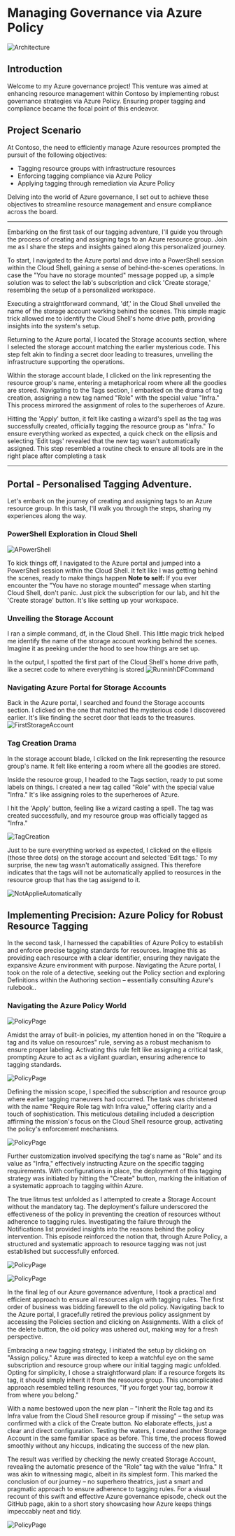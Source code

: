 # Managing Governance via Azure Policy

![Architecture](../media/LAB_02b/00_Archetecture.png)

## Introduction

Welcome to my Azure governance project! This venture was aimed at enhancing resource management within Contoso by implementing robust governance strategies via Azure Policy. Ensuring proper tagging and compliance became the focal point of this endeavor.

## Project Scenario

At Contoso, the need to efficiently manage Azure resources prompted the pursuit of the following objectives:

* Tagging resource groups with infrastructure resources
* Enforcing tagging compliance via Azure Policy
* Applying tagging through remediation via Azure Policy

Delving into the world of Azure governance, I set out to achieve these objectives to streamline resource management and ensure compliance across the board.
****************************************************************
Embarking on the first task of our tagging adventure, I'll guide you through the process of creating and assigning tags to an Azure resource group. Join me as I share the steps and insights gained along this personalized journey.

To start, I navigated to the Azure portal and dove into a PowerShell session within the Cloud Shell, gaining a sense of behind-the-scenes operations. In case the "You have no storage mounted" message popped up, a simple solution was to select the lab's subscription and click 'Create storage,' resembling the setup of a personalized workspace.

Executing a straightforward command, 'df,' in the Cloud Shell unveiled the name of the storage account working behind the scenes. This simple magic trick allowed me to identify the Cloud Shell's home drive path, providing insights into the system's setup.

Returning to the Azure portal, I located the Storage accounts section, where I selected the storage account matching the earlier mysterious code. This step felt akin to finding a secret door leading to treasures, unveiling the infrastructure supporting the operations.

Within the storage account blade, I clicked on the link representing the resource group's name, entering a metaphorical room where all the goodies are stored. Navigating to the Tags section, I embarked on the drama of tag creation, assigning a new tag named "Role" with the special value "Infra." This process mirrored the assignment of roles to the superheroes of Azure.

Hitting the 'Apply' button, it felt like casting a wizard's spell as the tag was successfully created, officially tagging the resource group as "Infra." To ensure everything worked as expected, a quick check on the ellipsis and selecting 'Edit tags' revealed that the new tag wasn't automatically assigned. This step resembled a routine check to ensure all tools are in the right place after completing a task

*****************************************************************
## Portal - Personalised Tagging Adventure.

Let's embark on the journey of creating and assigning tags to an Azure resource group. In this task, I'll walk you through the steps, sharing my experiences along the way.

### PowerShell Exploration in Cloud Shell

![APowerShell](../media/LAB_02b/01_Runninf_df_in_CloudShell.png)

To kick things off, I navigated to the Azure portal and jumped into a PowerShell session within the Cloud Shell. It felt like I was getting behind the scenes, ready to make things happen
**Note to self:** If you ever encounter the "You have no storage mounted" message when starting Cloud Shell, don't panic. Just pick the subscription for our lab, and hit the 'Create storage' button. It's like setting up your workspace.

### Unveiling the Storage Account

I ran a simple command, df, in the Cloud Shell. This little magic trick helped me identify the name of the storage account working behind the scenes. Imagine it as peeking under the hood to see how things are set up.

In the output, I spotted the first part of the Cloud Shell's home drive path, like a secret code to where everything is stored
![RunninhDFCommand](../media/LAB_02b/01_Runninf_df_in_CloudShell.png)

### Navigating Azure Portal for Storage Accounts
Back in the Azure portal, I searched and found the Storage accounts section. I clicked on the one that matched the mysterious code I discovered earlier. It's like finding the secret door that leads to the treasures.
![FirstStorageAccount](../media/LAB_02b/02_Corresponding_StorageAccount.png)

### Tag Creation Drama
In the storage account blade, I clicked on the link representing the resource group's name. It felt like entering a room where all the goodies are stored.

Inside the resource group, I headed to the Tags section, ready to put some labels on things. I created a new tag called "Role" with the special value "Infra." It's like assigning roles to the superheroes of Azure.

I hit the 'Apply' button, feeling like a wizard casting a spell. The tag was created successfully, and my resource group was officially tagged as "Infra."

![TagCreation](../media/LAB_02b/03_CreatingTagsOnTheResourceGroup.png)

Just to be sure everything worked as expected, I clicked on the ellipsis (those three dots) on the storage account and selected 'Edit tags.' To my surprise, the new tag wasn't automatically assigned. 
This therefore indicates that the tags will not be automatically applied to reosurces in the resource group that has the tag assigend to it.

![NotApplieAutomatically](../media/LAB_02b/04_TagsNotAssignedAutomatically.png)

## Implementing Precision: Azure Policy for Robust Resource Tagging

In the second task, I harnessed the capabilities of Azure Policy to establish and enforce precise tagging standards for resources. Imagine this as providing each resource with a clear identifier, ensuring they navigate the expansive Azure environment with purpose. Navigating the Azure portal, I took on the role of a detective, seeking out the Policy section and exploring Definitions within the Authoring section – essentially consulting Azure's rulebook..

### Navigating the Azure Policy World

![PolicyPage](../media/LAB_02b/05_PolicyHomePage.png)

Amidst the array of built-in policies, my attention honed in on the "Require a tag and its value on resources" rule, serving as a robust mechanism to ensure proper labeling. Activating this rule felt like assigning a critical task, prompting Azure to act as a vigilant guardian, ensuring adherence to tagging standards.     

![PolicyPage](../media/LAB_02b/06_DefaultPolicy.png)

Defining the mission scope, I specified the subscription and resource group where earlier tagging maneuvers had occurred. The task was christened with the name "Require Role tag with Infra value," offering clarity and a touch of sophistication. This meticulous detailing included a description affirming the mission's focus on the Cloud Shell resource group, activating the policy's enforcement mechanisms.

![PolicyPage](../media/LAB_02b/07_PolicyAssisngedToTheResourceGroupis100%25Compliant%20.png)

Further customization involved specifying the tag's name as "Role" and its value as "Infra," effectively instructing Azure on the specific tagging requirements. With configurations in place, the deployment of this tagging strategy was initiated by hitting the "Create" button, marking the initiation of a systematic approach to tagging within Azure.

The true litmus test unfolded as I attempted to create a Storage Account without the mandatory tag. The deployment's failure underscored the effectiveness of the policy in preventing the creation of resources without adherence to tagging rules. Investigating the failure through the Notifications list provided insights into the reasons behind the policy intervention. This episode reinforced the notion that, through Azure Policy, a structured and systematic approach to resource tagging was not just established but successfully enforced.













![PolicyPage](../media/LAB_02b/07_PolicyAssignment_c-with%20a%20None%20Compliant%20Message%20.png)


![PolicyPage](../media/LAB_02b/09_PolicyFailed.png)


In the final leg of our Azure governance adventure, I took a practical and efficient approach to ensure all resources align with tagging rules. The first order of business was bidding farewell to the old policy. Navigating back to the Azure portal, I gracefully retired the previous policy assignment by accessing the Policies section and clicking on Assignments. With a click of the delete button, the old policy was ushered out, making way for a fresh perspective.

Embracing a new tagging strategy, I initiated the setup by clicking on "Assign policy." Azure was directed to keep a watchful eye on the same subscription and resource group where our initial tagging magic unfolded. Opting for simplicity, I chose a straightforward plan: if a resource forgets its tag, it should simply inherit it from the resource group. This uncomplicated approach resembled telling resources, "If you forget your tag, borrow it from where you belong."

With a name bestowed upon the new plan – "Inherit the Role tag and its Infra value from the Cloud Shell resource group if missing" – the setup was confirmed with a click of the Create button. No elaborate effects, just a clear and direct configuration. Testing the waters, I created another Storage Account in the same familiar space as before. This time, the process flowed smoothly without any hiccups, indicating the success of the new plan.

The result was verified by checking the newly created Storage Account, revealing the automatic presence of the "Role" tag with the value "Infra." It was akin to witnessing magic, albeit in its simplest form. This marked the conclusion of our journey – no superhero theatrics, just a smart and pragmatic approach to ensure adherence to tagging rules. For a visual recount of this swift and effective Azure governance episode, check out the GitHub page, akin to a short story showcasing how Azure keeps things impeccably neat and tidy.

![PolicyPage](../media/LAB_02b/12_Tags_Inherited.png)







